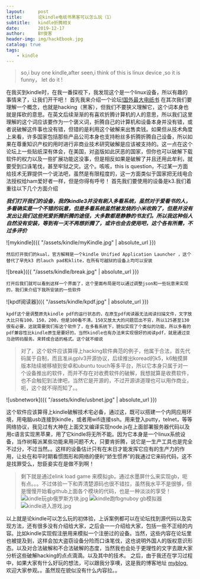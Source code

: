 ```yaml
---
layout:     post
title:      论kindle电纸书黑客可以怎么玩（1）
subtitle:   kindle折腾相关
date:       2019-12-17
author:     BY俊客
header-img: img/hackEbook.jpg
catalog: true
tags:
    - kindle
---
```


>so,i buy one kindle,after seen,i think of this is linux device ,so it is funny， let do it !

在我买到kindle时，在我一番探视下，我发现这个是一个linux设备，所以有趣的事情来了，让我们开干吧！
首先我来介绍一个论坛[!国外最大电纸书](https://www.mobileread.com/forums/newreply.php?do=newreply&noquote=1&p=2764521)
在其次我们要理解一个概念，也就是hacking（黑客），但我们不要狭义理解它，这个词本身也就是挥砍的意思。在英文后续渐渐的有喜欢折腾计算机的人的意思，所以我们这里理解的这个词应该要作为一个褒义词，折腾自己的计算机和设备本身并没有错，或者说破解这件事也没有错，但错的是利用这个破解来出售卖钱。如果但从技术角度上来看，许多国家包括那些产品公司本身也支持粉丝多折腾折腾自己设备，所以如果在尊重知识产权的用时进行非商业技术研究破解是应该被支持的。这一点在这个论坛上一些贴纸深有体会，在美国，对盗版如此厌恶的国家，但你也可以破解下载软件的权力以及一些扩展功能这没事，但是相反如果是破解了并且还用此牟利，就要受到口诛笔伐，甚至牢狱之灾。这个。咳咳，this is question，不过某一方面给技术无罪提供一个说法吧，虽然是有限程度的，这一方面类似于国家把无线电合法授权给ham爱好者一样，但是你得有呼号！
首先我们要使用的设备是k3.我们着重往以下几个方面介绍



***我们打开我们的设备，我的kindle3并没有刷入多看系统，虽然对于爱看书的人，多看确实是一个不错的玩意，但是多看系统虽然被发烧的小米收购了，但是并没有发出让我们这些死爱折腾折腾的途径，大多数都是静静的书友们。所以我这种俗人自然没有安装，等到有一天不再想折腾了，或许也会去使用吧，这个各有所需，不过多评价***

![mykindle]({{ "/assets/kindle/myKindle.jpg" | absolute_url }})


``然后打开我们的kual，官方解释是一个kindle Unified Application Launcher ，这个替代了早先k3 的lauch pad和klite，在所有可越狱的设备上均可以安装``

![break]({{ "/assets/kindle/break.jpg" | absolute_url }})


``打开后我们就可以看到这样一个界面了，这个里面布局是可以通过调整json和一些玩意来实现的，我们来介绍下我所安装的一些软件``



![kpdf阅读器]({{ "/assets/kindle/kpdf.jpg" | absolute_url }})


``kpdf这个是调整原先kindle pdf的运行状态的，在原生pdf阅读器无法阅读扫描文件，文字放大比只有100，150，200，但是100看不清，150又放太大的问题层出不穷，所以125甚至130很有必要，这就需要我们有这个软件了，在多看系统下，貌似实现了个类似的功能，所以多看的pdf兼容性比kindle原生是要好的，当然kindle也有办法来实现很好的阅读pdf，就是通过亚马逊转码服务。来转成合适的格式。这个就不细说``

>对了，这个软件应该算得上hacking软件典范的例子，他属于合法，首先代码属于自制，而且准从gplv3开源协议，后续推出koread的k5，k6触摸屏版本陆续被移植到安卓和ubuntu touch等多平台，所以它本身只属于对一个设备推出的软件，而并不存在对收费软件的破解，我想就算是收费软件，也不会触犯到法律吧，当然它是开源的，不过开源讲道理也可以用作商业，呃，这个就不得而知了。。

![usbnetwork]({{ "/assets/kindle/usbnet.jpg" | absolute_url }})


这个软件应该算得上kindle破解技术宅必备，通过这，既可以搭建一个内网应用环境，用电脑usb连接到kindle，或者用wifi连接ssh。用来登入putty，telnet，等等网络协议，我见过有大神在上面交叉编译实现node.js在上面部署服务器代码以及用c语言实现黑苹果，用了它kindle将无所不能。因为它本身是一个linux系统设备，当作树莓派某些功能来用问题不大，只要肯折腾，说它是一生产工具也是完全不过分，不过当然。。这样的设备估计只有在末日才能发挥它应有的生产力的作用，让处在和平时期看惯图形和网络的便利“娇生惯养”的我通过它来码代码，这不是找罪受么，恕臣妾实在是做不到啊！

>剩下就是通过elink load game 来模拟gb。通过水墨屏什么来实现gb，呃有点。。。不过体验一下和弄清楚源码也很不错拉，虽然我水平不是很够，但是慢慢开始看github上面各个模块的代码，也是一种淡淡的享受！
![kindle玩gb俄罗斯方块.jpg](https://upload-images.jianshu.io/upload_images/13871785-b67d24ab2c1a8e0b.jpg?imageMogr2/auto-orient/strip%7CimageView2/2/w/1240)
![kindle跑fbgnuboy gb模拟器](https://upload-images.jianshu.io/upload_images/13871785-a490234e08074a76.jpg?imageMogr2/auto-orient/strip%7CimageView2/2/w/1240)
![kindle进入游戏.jpg](https://upload-images.jianshu.io/upload_images/13871785-70f1cad227b7da72.jpg?imageMogr2/auto-orient/strip%7CimageView2/2/w/1240)

以上就是论kindle可以怎么玩的初体验，上诉案例都可以在论坛找到源代码以及实现方法，还有很多没有介绍给大家，之后会一一介绍给大家，包括一些不正经的内容。比如kindle实现假注册用来模拟一个注册过的设备。当然，这些内容在论坛里也被提及到，这样会加大盗窃设备分险而口诛笔伐，这也说明外国人的版权意识形态。以及对合法破解和不合法破解的态度，当然我也会处于更理性的文字去跟大家分析这些破解hacking的点点滴滴。以及其中的技术。
之后，由于我还在学习过程中，如果大家有什么好玩的想法，可以跟我分享噢，这是我的博客地址
[myblog](https://drinkwang.github.io/),欢迎大家参观。。虽然现在貌似没有什么内容拉。。

